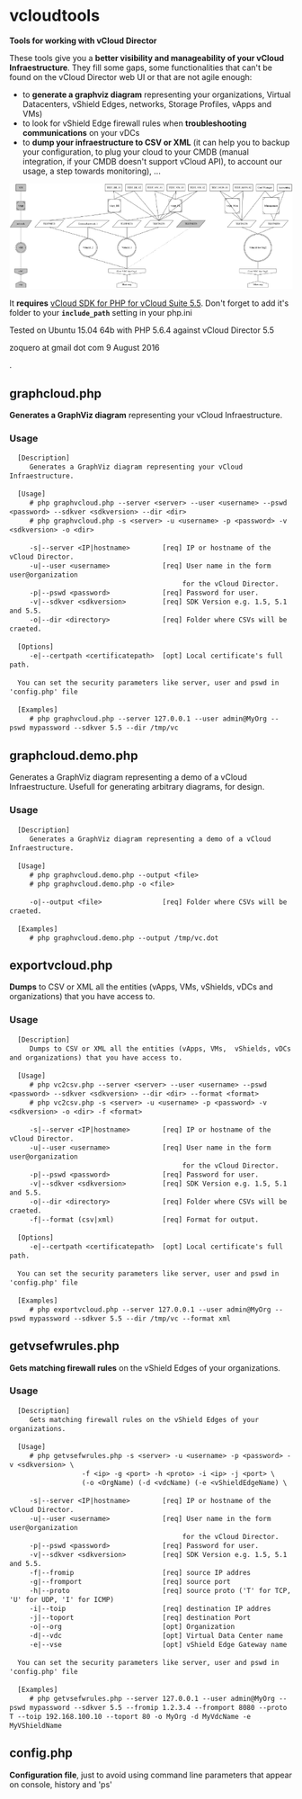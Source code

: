 # vcloudtools

**Tools for working with vCloud Director**

These tools give you a **better visibility and manageability of your vCloud Infraestructure**. They fill some gaps, some functionalities that can't be found on the vCloud Director web UI or that are not agile enough:

* to **generate a graphviz diagram** representing your organizations, Virtual Datacenters, vShield Edges, networks, Storage Profiles, vApps and VMs)
* to look for vShield Edge firewall rules when **troubleshooting communications** on your vDCs
* to **dump your infraestructure to CSV or XML** (it can help you to backup your configuration, to plug your cloud to your CMDB (manual integration, if your CMDB doesn't support vCloud API), to account our usage, a step towards monitoring), ...

![Sample of a generated diagram](https://github.com/zoquero/vcloudtools/raw/master/diagramsamples/vcloud.thumbnail.png "Sample of a generated diagram")

It **requires** [vCloud SDK for PHP for vCloud Suite 5.5](https://developercenter.vmware.com/web/sdk/5.5.0/vcloud-php). Don't forget to add it's folder to your **```include_path```** setting in your php.ini

Tested on Ubuntu 15.04 64b with PHP 5.6.4 against vCloud Director 5.5

zoquero at gmail dot com
9 August 2016

.

## graphcloud.php
**Generates a GraphViz diagram** representing your vCloud Infraestructure.

### Usage
```
  [Description]
     Generates a GraphViz diagram representing your vCloud Infraestructure.

  [Usage]
     # php graphvcloud.php --server <server> --user <username> --pswd <password> --sdkver <sdkversion> --dir <dir>
     # php graphvcloud.php -s <server> -u <username> -p <password> -v <sdkversion> -o <dir>

     -s|--server <IP|hostname>        [req] IP or hostname of the vCloud Director.
     -u|--user <username>             [req] User name in the form user@organization
                                           for the vCloud Director.
     -p|--pswd <password>             [req] Password for user.
     -v|--sdkver <sdkversion>         [req] SDK Version e.g. 1.5, 5.1 and 5.5.
     -o|--dir <directory>             [req] Folder where CSVs will be craeted.

  [Options]
     -e|--certpath <certificatepath>  [opt] Local certificate's full path.

  You can set the security parameters like server, user and pswd in 'config.php' file

  [Examples]
     # php graphvcloud.php --server 127.0.0.1 --user admin@MyOrg --pswd mypassword --sdkver 5.5 --dir /tmp/vc
```

## graphcloud.demo.php
Generates a GraphViz diagram representing a demo of a vCloud Infraestructure. Usefull for generating arbitrary diagrams, for design.

### Usage
```
  [Description]
     Generates a GraphViz diagram representing a demo of a vCloud Infraestructure.

  [Usage]
     # php graphvcloud.demo.php --output <file>
     # php graphvcloud.demo.php -o <file>

     -o|--output <file>               [req] Folder where CSVs will be craeted.

  [Examples]
     # php graphvcloud.demo.php --output /tmp/vc.dot
```

## exportvcloud.php
**Dumps** to CSV or XML all the entities (vApps, VMs,  vShields, vDCs and organizations) that you have access to.

### Usage
```
  [Description]
     Dumps to CSV or XML all the entities (vApps, VMs,  vShields, vDCs and organizations) that you have access to.

  [Usage]
     # php vc2csv.php --server <server> --user <username> --pswd <password> --sdkver <sdkversion> --dir <dir> --format <format>
     # php vc2csv.php -s <server> -u <username> -p <password> -v <sdkversion> -o <dir> -f <format>

     -s|--server <IP|hostname>        [req] IP or hostname of the vCloud Director.
     -u|--user <username>             [req] User name in the form user@organization
                                           for the vCloud Director.
     -p|--pswd <password>             [req] Password for user.
     -v|--sdkver <sdkversion>         [req] SDK Version e.g. 1.5, 5.1 and 5.5.
     -o|--dir <directory>             [req] Folder where CSVs will be craeted.
     -f|--format (csv|xml)            [req] Format for output.

  [Options]
     -e|--certpath <certificatepath>  [opt] Local certificate's full path.

  You can set the security parameters like server, user and pswd in 'config.php' file

  [Examples]
     # php exportvcloud.php --server 127.0.0.1 --user admin@MyOrg --pswd mypassword --sdkver 5.5 --dir /tmp/vc --format xml
```


## getvsefwrules.php
**Gets matching firewall rules** on the vShield Edges of your organizations.

### Usage
```
  [Description]
     Gets matching firewall rules on the vShield Edges of your organizations.

  [Usage]
     # php getvsefwrules.php -s <server> -u <username> -p <password> -v <sdkversion> \ 
                  -f <ip> -g <port> -h <proto> -i <ip> -j <port> \ 
                  (-o <OrgName) (-d <vdcName) (-e <vShieldEdgeName) \ 

     -s|--server <IP|hostname>        [req] IP or hostname of the vCloud Director.
     -u|--user <username>             [req] User name in the form user@organization
                                           for the vCloud Director.
     -p|--pswd <password>             [req] Password for user.
     -v|--sdkver <sdkversion>         [req] SDK Version e.g. 1.5, 5.1 and 5.5.
     -f|--fromip                      [req] source IP addres
     -g|--fromport                    [req] source port
     -h|--proto                       [req] source proto ('T' for TCP, 'U' for UDP, 'I' for ICMP)
     -i|--toip                        [req] destination IP addres
     -j|--toport                      [req] destination Port
     -o|--org                         [opt] Organization
     -d|--vdc                         [opt] Virtual Data Center name
     -e|--vse                         [opt] vShield Edge Gateway name

  You can set the security parameters like server, user and pswd in 'config.php' file

  [Examples]
     # php getvsefwrules.php --server 127.0.0.1 --user admin@MyOrg --pswd mypassword --sdkver 5.5 --fromip 1.2.3.4 --fromport 8080 --proto T --toip 192.168.100.10 --toport 80 -o MyOrg -d MyVdcName -e MyVShieldName
```

## config.php
**Configuration file**, just to avoid using command line parameters that appear on console, history and 'ps'

